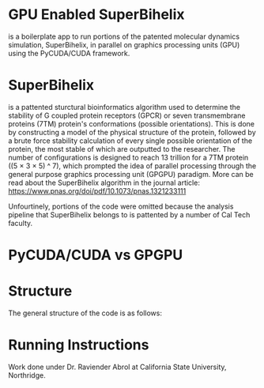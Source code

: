 # GPU Enabled SuperBihelix
is a boilerplate app to run portions of the patented molecular dynamics simulation, SuperBihelix, in parallel on graphics processing units (GPU) using the PyCUDA/CUDA framework.

# SuperBihelix
is a pattented sturctural bioinformatics algorithm used to determine the stability of G coupled protein receptors (GPCR) or seven transmembrane proteins (7TM) protein's conformations (possible orientations). This is done by constructing a model of the physical structure of the protein, followed by a brute force stability calculation of every single possible orientation of the protein, the most stable of which are outputted to the researcher. The number of configurations is designed to reach 13 trillion for a 7TM protein ((5 × 3 × 5) ^ 7), which prompted the idea of parallel processing through the general purpose graphics processing unit (GPGPU) paradigm.
More can be read about the SuperBihelix algorithm in the journal article: https://www.pnas.org/doi/pdf/10.1073/pnas.1321233111

Unfourtinely, portions of the code were omitted because the analysis pipeline that SuperBihelix belongs to is pattented by a number of Cal Tech faculty. 

# PyCUDA/CUDA vs GPGPU 

# Structure
The general structure of the code is as follows:


# Running Instructions

Work done under Dr. Raviender Abrol at California State University, Northridge.

